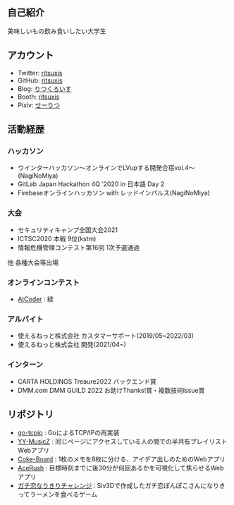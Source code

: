 ## 自己紹介
美味しいもの飲み食いしたい大学生

## アカウント
- Twitter: [ritsuxis](https://twitter.com/ritsuxis)
- GitHub: [ritsuxis](https://github.com/ritsuxis)
- Blog: [りつくろいす](https://seiritsu.hateblo.jp/)
- Booth: [ritsuxis](https://ritsuxis.booth.pm/)
- Pixiv: [せーりつ](https://www.pixiv.net/users/65179763)

## 活動経歴

### ハッカソン
- ウインターハッカソン〜オンラインでLVupする開発合宿vol.4〜(NagiNoMiya)
- GitLab Japan Hackathon 4Q ’2020 in 日本語 Day 2
- Firebaseオンラインハッカソン with レッドインパルス(NagiNoMiya)

### 大会
- セキュリティキャンプ全国大会2021
- ICTSC2020 本戦 9位(kstm)
- 情報危機管理コンテスト第16回 1次予選通過

他 各種大会等出場

### オンラインコンテスト
- [AtCoder](https://atcoder.jp/users/seiritsu?lang=ja) : 緑

### アルバイト
- 使えるねっと株式会社 カスタマーサポート(2019/05~2022/03)
- 使えるねっと株式会社 開発(2021/04~)

### インターン
- CARTA HOLDINGS Treaure2022 バックエンド賞
- DMM.com DMM GUILD 2022 お助けThanks!賞・複数技術Issue賞

## リポジトリ
- [go-tcpip](https://github.com/ritsuxis/go-tcpip) : GoによるTCP/IPの再実装
- [YY-MusicZ](https://github.com/NaginoMiya/YY-MusicZ) : 同じページにアクセスしている人の間での半共有プレイリストWebアプリ
- [Coke-Board](https://github.com/NaginoMiya/CokeBoard) : 1枚のメモを8枚に分ける、アイデア出しのためのWebアプリ
- [AceRush](https://github.com/NaginoMiya/AceRush) : 目標時刻までに後30分が何回あるかを可視化して焦らせるWebアプリ
- [ガチ恋なりきりチャレンジ](https://ritsuxis.booth.pm/items/3511543) : Siv3Dで作成したガチ恋ぽんぽこさんになりきってラーメンを食べるゲーム 
